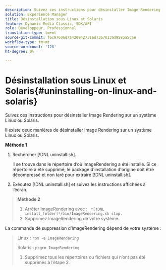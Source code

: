 ```yaml
---
description: Suivez ces instructions pour désinstaller Image Rendering sur un système Linux ou Solaris.
solution: Experience Manager
title: Désinstallation sous Linux et Solaris
feature: Dynamic Media Classic, SDK/API
role: Développeur, Professionnel
translation-type: tm+mt
source-git-commit: f6c97606d7a4209427316d7367013ad9585a5cae
workflow-type: tm+mt
source-wordcount: '128'
ht-degree: 0%

---
```



# Désinstallation sous Linux et Solaris{#uninstalling-on-linux-and-solaris}

Suivez ces instructions pour désinstaller Image Rendering sur un système Linux ou Solaris.

Il existe deux manières de désinstaller Image Rendering sur un système Linux ou Solaris.

**Méthode 1**

1. Rechercher [!DNL uninstall.sh].

   Il se trouve dans le répertoire d’où ImageRendering a été installé. Si ce répertoire a été supprimé, le package d&#39;installation d&#39;origine doit être décompressé et non taré pour extraire [!DNL uninstall.sh].
1. Exécutez [!DNL uninstall.sh] et suivez les instructions affichées à l’écran.

>**Méthode 2**
>
>1. Arrêter ImageRendering avec : ` *[!DNL install_folder]*/bin/ImageRendering.sh stop.`
>1. Supprimez ImageRendering de votre système.

>
>   
La commande de suppression d’ImageRendering dépend de votre système :
>
>   Linux : `rpm -e ImageRendering`
>
>   Solaris : `pkgrm ImageRendering`
>
>1. Supprimez tous les répertoires ou fichiers qui n’ont pas été supprimés à l’étape 2.

>



